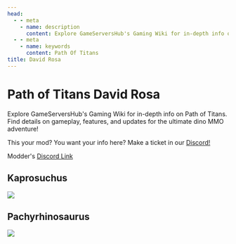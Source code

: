 ```yaml
---
head:
  - - meta
    - name: description
      content: Explore GameServersHub's Gaming Wiki for in-depth info on Path of Titans. Find details on gameplay, features, and updates for the ultimate dino MMO adventure!
  - - meta
    - name: keywords
      content: Path Of Titans
title: David Rosa
---
```


# Path of Titans David Rosa

Explore GameServersHub's Gaming Wiki for in-depth info on Path of Titans. Find details on gameplay, features, and updates for the ultimate dino MMO adventure!

This your mod? You want your info here? Make a ticket in our [Discord!](https://discord.gg/gsh)

Modder's [Discord Link](#)

## Kaprosuchus

<a href='./path-of-titans-DavidKaproNew' target='_blank'> <img src='https://web-cdn.alderongames.com/files/1081/conversions/DavidRosaKrpo-icon.jpg' /> </a>

## Pachyrhinosaurus

<a href='./path-of-titans-DavidRosaPachyrhino' target='_blank'> <img src='https://web-cdn.alderongames.com/files/1252/conversions/Proyecto-nuevo-(24)-icon.jpg' /> </a>
